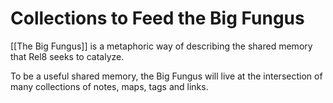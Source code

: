 # Collections to Feed the Big Fungus

[[The Big Fungus]] is a metaphoric way of describing the shared memory that Rel8 seeks to catalyze. 

To be a useful shared memory, the Big Fungus will live at the intersection of many collections of notes, maps, tags and links. 